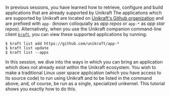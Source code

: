 In previous sessions, you have learned how to retrieve, configure and build applications that are already supported by Unikraft
The applications which are supported by Unikraft are located on [Unikraft's Github organization](https://github.com/unikraft) and are prefixed with `app-` (known colloquially as *app repos* or `app-*` as *app star repos*).
Alternatively, when you use the Unikraft companion command-line client [`kraft`](https://github.com/unikraft/kraft), you can view these supported applications by running:

```console
$ kraft list add https://github.com/unikraft/app-*
$ kraft list update
$ kraft list --apps
```

In this session, we dive into the ways in which you can bring an application which does not already exist within the Unikraft ecosystem.
You wish to make a traditional Linux user space application (which you have access to its source code) to run using Unikraft and to be listed in the command above, and, of course, be run as a single, specialized unikernel.
This tutorial shows you exactly how to do this.
